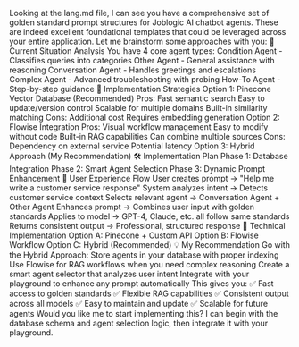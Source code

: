 Looking at the lang.md file, I can see you have a comprehensive set of golden standard prompt structures for Joblogic AI chatbot agents. These are indeed excellent foundational templates that could be leveraged across your entire application. Let me brainstorm some approaches with you:
🎯 Current Situation Analysis
You have 4 core agent types:
Condition Agent - Classifies queries into categories
Other Agent - General assistance with reasoning
Conversation Agent - Handles greetings and escalations
Complex Agent - Advanced troubleshooting with probing
How-To Agent - Step-by-step guidance
🚀 Implementation Strategies
Option 1: Pinecone Vector Database (Recommended)
Pros:
Fast semantic search
Easy to update/version control
Scalable for multiple domains
Built-in similarity matching
Cons:
Additional cost
Requires embedding generation
Option 2: Flowise Integration
Pros:
Visual workflow management
Easy to modify without code
Built-in RAG capabilities
Can combine multiple sources
Cons:
Dependency on external service
Potential latency
Option 3: Hybrid Approach (My Recommendation)
🛠 Implementation Plan
Phase 1: Database Integration
Phase 2: Smart Agent Selection
Phase 3: Dynamic Prompt Enhancement
🎨 User Experience Flow
User creates prompt → "Help me write a customer service response"
System analyzes intent → Detects customer service context
Selects relevant agent → Conversation Agent + Other Agent
Enhances prompt → Combines user input with golden standards
Applies to model → GPT-4, Claude, etc. all follow same standards
Returns consistent output → Professional, structured response
🔧 Technical Implementation
Option A: Pinecone + Custom API
Option B: Flowise Workflow
Option C: Hybrid (Recommended)
💡 My Recommendation
Go with the Hybrid Approach:
Store agents in your database with proper indexing
Use Flowise for RAG workflows when you need complex reasoning
Create a smart agent selector that analyzes user intent
Integrate with your playground to enhance any prompt automatically
This gives you:
✅ Fast access to golden standards
✅ Flexible RAG capabilities
✅ Consistent output across all models
✅ Easy to maintain and update
✅ Scalable for future agents
Would you like me to start implementing this? I can begin with the database schema and agent selection logic, then integrate it with your playground.